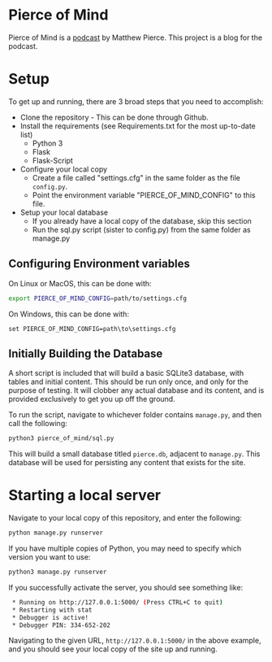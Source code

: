 # Pierce of Mind
Pierce of Mind is a [podcast](https://itunes.apple.com/us/podcast/pierce-of-mind-podcast/id1141487509?mt=2) by Matthew Pierce.  This project is a blog for the podcast.

# Setup
To get up and running, there are 3 broad steps that you need to accomplish:

+ Clone the repository - This can be done through Github.
+ Install the requirements (see Requirements.txt for the most up-to-date list)
  + Python 3
  + Flask
  + Flask-Script
+ Configure your local copy
  + Create a file called "settings.cfg" in the same folder as the file `config.py`.
  + Point the environment variable "PIERCE\_OF\_MIND\_CONFIG" to this file.
+ Setup your local database
  + If you already have a local copy of the database, skip this section
  + Run the sql.py script (sister to config.py) from the same folder as manage.py

## Configuring Environment variables
On Linux or MacOS, this can be done with:

```bash
export PIERCE_OF_MIND_CONFIG=path/to/settings.cfg
```

On Windows, this can be done with:

```
set PIERCE_OF_MIND_CONFIG=path\to\settings.cfg
```

## Initially Building the Database
A short script is included that will build a basic SQLite3 database, with tables and initial content.  This should be run only once, and only for the purpose of testing.  It will clobber any actual database and its content, and is provided exclusively to get you up off the ground.

To run the script, navigate to whichever folder contains `manage.py`, and then call the following:

```bash
python3 pierce_of_mind/sql.py
```

This will build a small database titled `pierce.db`, adjacent to `manage.py`.  This database will be used for persisting any content that exists for the site.

# Starting a local server
Navigate to your local copy of this repository, and enter the following:

```bash
python manage.py runserver
```

If you have multiple copies of Python, you may need to specify which version you want to use:

```bash
python3 manage.py runserver
```

If you successfully activate the server, you should see something like:

```bash
 * Running on http://127.0.0.1:5000/ (Press CTRL+C to quit)
 * Restarting with stat
 * Debugger is active!
 * Debugger PIN: 334-652-202
```

Navigating to the given URL, `http://127.0.0.1:5000/` in the above example, and you should see your local copy of the site up and running.
